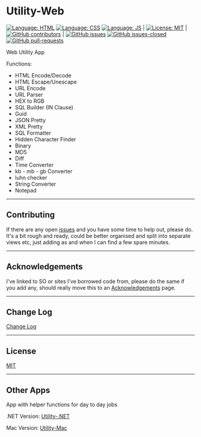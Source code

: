 # Utility-Web

[![Language: HTML](https://img.shields.io/badge/language-html-purple.svg)](https://www.w3.org/html/)
[![Language: CSS](https://img.shields.io/badge/language-css-purple.svg)](https://www.w3.org/Style/CSS/)
[![Language: JS](https://img.shields.io/badge/language-javascript-purple.svg)](https://developer.mozilla.org/en-US/docs/Web/JavaScript)
|
[![License: MIT](https://img.shields.io/badge/License-MIT-lightgrey.svg)](https://opensource.org/licenses/MIT) 
|
[![GitHub contributors](https://img.shields.io/github/contributors/AlexHedley/Utility-Web.svg)](https://GitHub.com/AlexHedley/Utility-Web/graphs/contributors/)
|
[![GitHub issues](https://img.shields.io/github/issues/AlexHedley/Utility-Web.svg)](https://GitHub.com/AlexHedley/Utility-Web/issues/)
[![GitHub issues-closed](https://img.shields.io/github/issues-closed/AlexHedley/Utility-Web.svg)](https://GitHub.com/AlexHedley/Utility-Web/issues?q=is%3Aissue+is%3Aclosed)
[![GitHub pull-requests](https://img.shields.io/github/issues-pr/AlexHedley/Utility-Web.svg)](https://GitHub.com/AlexHedley/Utility-Web/pull/)

Web Utility App

Functions:

* HTML Encode/Decode
* HTML Escape/Unescape
* URL Encode
* URL Parser
* HEX to RGB
* SQL Builder (IN Clause)
* Guid
* JSON Pretty
* XML Pretty
* SQL Formatter
* Hidden Character Finder
* Binary
* MD5
* Diff
* Time Converter
* kb - mb - gb Converter
* luhn checker
* String Converter
* Notepad

---

## Contributing

If there are any open [issues]((https://GitHub.com/AlexHedley/Utility-Web/issues/)) and you have some time to help out, please do. It's a bit rough and ready, could be better organised and split into separate views etc, just adding as and when I can find a few spare minutes.

---

## Acknowledgements

I've linked to SO or sites I've borrowed code from, please do the same if you add any, should really move this to an [Acknowledgements](ACKNOWLEDGEMENTS.md) page.

---

## Change Log

[Change Log](CHANGELOG.md)

---

## License

[MIT](LICENSE)

---

## Other Apps

App with helper functions for day to day jobs

.NET Version: [Utility-.NET](https://github.com/AlexHedley/Utility)

 Mac Version: [Utility-Mac](https://github.com/AlexHedley/Utility-Mac)
